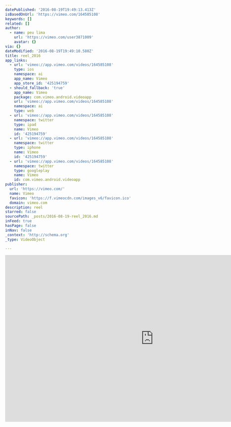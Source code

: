 ```yaml
---
datePublished: '2016-08-19T19:49:13.413Z'
isBasedOnUrl: 'https://vimeo.com/164585108'
keywords: []
related: []
author:
  - name: peu lima
    url: 'https://vimeo.com/user3871009'
    avatar: {}
via: {}
dateModified: '2016-08-19T19:49:10.580Z'
title: reel_2016
app_links:
  - url: 'vimeo://app.vimeo.com/videos/164585108'
    type: ios
    namespace: ai
    app_name: Vimeo
    app_store_id: '425194759'
  - should_fallback: 'true'
    app_name: Vimeo
    package: com.vimeo.android.videoapp
    url: 'vimeo://app.vimeo.com/videos/164585108'
    namespace: ai
    type: web
  - url: 'vimeo://app.vimeo.com/videos/164585108'
    namespace: twitter
    type: ipad
    name: Vimeo
    id: '425194759'
  - url: 'vimeo://app.vimeo.com/videos/164585108'
    namespace: twitter
    type: iphone
    name: Vimeo
    id: '425194759'
  - url: 'vimeo://app.vimeo.com/videos/164585108'
    namespace: twitter
    type: googleplay
    name: Vimeo
    id: com.vimeo.android.videoapp
publisher:
  url: 'https://vimeo.com/'
  name: Vimeo
  favicon: 'https://f.vimeocdn.com/images_v6/favicon.ico'
  domain: vimeo.com
description: reel
starred: false
sourcePath: _posts/2016-08-19-reel_2016.md
inFeed: true
hasPage: false
inNav: false
_context: 'http://schema.org'
_type: VideoObject

---
```

<iframe src="https://cdn.embedly.com/widgets/media.html?src=https%3A%2F%2Fplayer.vimeo.com%2Fvideo%2F164585108&amp;url=https%3A%2F%2Fvimeo.com%2F164585108&amp;image=https%3A%2F%2Fi.vimeocdn.com%2Fvideo%2F568246327_960.jpg&amp;key=b7d04c9b404c499eba89ee7072e1c4f7&amp;type=text%2Fhtml&amp;schema=vimeo" width="960" height="540" scrolling="no" frameborder="0" allowfullscreen="" style=""></iframe>